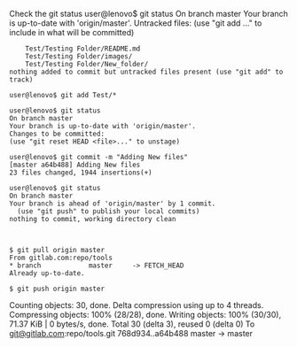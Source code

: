 Check the git status
    user@lenovo$ git status
    On branch master
    Your branch is up-to-date with 'origin/master'.
    Untracked files:
      (use "git add <file>..." to include in what will be committed)

	    Test/Testing Folder/README.md
	    Test/Testing Folder/images/
	    Test/Testing Folder/New_folder/
    nothing added to commit but untracked files present (use "git add" to track)

    user@lenovo$ git add Test/*
    
    user@lenovo$ git status
    On branch master
    Your branch is up-to-date with 'origin/master'.
    Changes to be committed:
    (use "git reset HEAD <file>..." to unstage)
    
    user@lenovo$ git commit -m "Adding New files"  
    [master a64b488] Adding New files
    23 files changed, 1944 insertions(+)

    user@lenovo$ git status 
    On branch master
    Your branch is ahead of 'origin/master' by 1 commit.
      (use "git push" to publish your local commits)
    nothing to commit, working directory clean



    $ git pull origin master 
    From gitlab.com:repo/tools
    * branch            master     -> FETCH_HEAD
    Already up-to-date.

    $ git push origin master 
Counting objects: 30, done.
Delta compression using up to 4 threads.
Compressing objects: 100% (28/28), done.
Writing objects: 100% (30/30), 71.37 KiB | 0 bytes/s, done.
Total 30 (delta 3), reused 0 (delta 0)
To git@gitlab.com:repo/tools.git
   768d934..a64b488  master -> master
